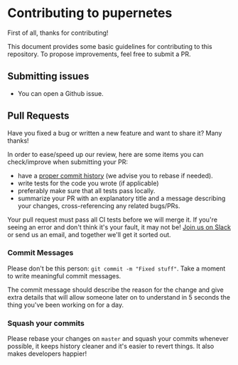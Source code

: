 # Contributing to pupernetes

First of all, thanks for contributing!

This document provides some basic guidelines for contributing to this repository.
To propose improvements, feel free to submit a PR.

## Submitting issues

  * You can open a Github issue.

## Pull Requests

Have you fixed a bug or written a new feature and want to share it? Many thanks!

In order to ease/speed up our review, here are some items you can check/improve
when submitting your PR:

  * have a [proper commit history](#commits) (we advise you to rebase if needed).
  * write tests for the code you wrote (if applicable)
  * preferably make sure that all tests pass locally.
  * summarize your PR with an explanatory title and a message describing your
    changes, cross-referencing any related bugs/PRs.

Your pull request must pass all CI tests before we will merge it. If you're seeing
an error and don't think it's your fault, it may not be! [Join us on Slack][slack]
or send  us an email, and together we'll get it sorted out.

### Commit Messages

Please don't be this person: `git commit -m "Fixed stuff"`. Take a moment to
write meaningful commit messages.

The commit message should describe the reason for the change and give extra details
that will allow someone later on to understand in 5 seconds the thing you've been
working on for a day.


### Squash your commits

Please rebase your changes on `master` and squash your commits whenever possible,
it keeps history cleaner and it's easier to revert things. It also makes developers
happier!


[slack]: http://datadoghq.slack.com